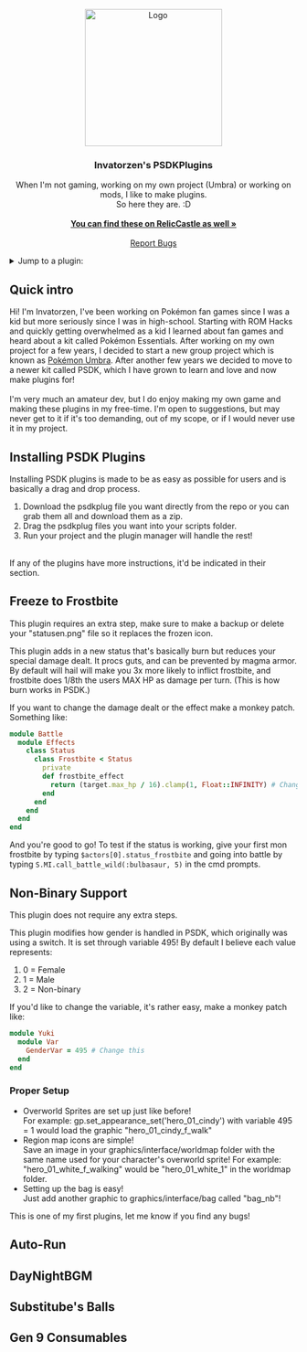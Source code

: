 <!-- PROJECT LOGO -->
<br />
<div align="center">
  <a href="https://github.com/invatorzen/InvatorzenPSDKPlugins">
    <img src="https://i.imgur.com/Q3LOc4v.png" alt="Logo" width="240" height="240">
  </a>

  <h3 align="center">Invatorzen's PSDKPlugins</h3>

  <p align="center">
    When I'm not gaming, working on my own project (Umbra) or working on mods, I like to make plugins. <br />
    So here they are. :D
    <br /> <br />
    <a href="https://reliccastle.com/members/781/#resources"><strong>You can find these on RelicCastle as well »</strong></a>
    <br />
    <br />
    <a href="https://github.com/invatorzen/InvatorzenPSDKPlugins/issues">Report Bugs</a>
  </p>
</div>


<!-- TABLE OF CONTENTS -->
<details>
  <summary>Jump to a plugin:</summary>
  <ul>
    <li><a href="#freeze-to-frostbite">Freeze to Frostbite</a></li>
    <li><a href="#non-binary-support">Non-Binary Support</a></li>
    <li><a href="#auto-run">Toggle Autorun</a></li>
    <li><a href="#daynightbgm">DayNightBGM Changer</a></li>
    <li><a href="#substitubes-balls">Substitube's Balls</a></li>
    <li><a href="#gen-9-consumables">Gen 9 Consumable Held Item Mechanics</a></li>
  </ul>
</details>

<!-- ABOUT THE PROJECT -->
## Quick intro
Hi! I'm Invatorzen, I've been working on Pokémon fan games since I was a kid but more seriously since I was in high-school. Starting with ROM Hacks and quickly getting overwhelmed as a kid I learned about 
fan games and heard about a kit called Pokémon Essentials. After working on my own project for a few years, I decided to start a new group project which is known as <a href="twitter.com/PokemonUmbra">Pokémon Umbra</a>. 
After another few years we decided to move to a newer kit called PSDK, which I have grown to learn and love and now make plugins for!
<br/><br/>
I'm very much an amateur dev, but I do enjoy making my own game and making these plugins in my free-time. I'm open to suggestions, but may never get to it if it's too demanding, out of my scope, or if I would never use it in my project.

<!-- Installing PSDK Plugins -->
## Installing PSDK Plugins
Installing PSDK plugins is made to be as easy as possible for users and is basically a drag and drop process.
<ol>
  <li>Download the psdkplug file you want directly from the repo or you can grab them all and download them as a zip.</li>
  <li>Drag the psdkplug files you want into your scripts folder.</li>
  <li>Run your project and the plugin manager will handle the rest!</li>
</ol>
<br/>
If any of the plugins have more instructions, it'd be indicated in their section.

<!-- Frostbite -->
## Freeze to Frostbite
This plugin requires an extra step, make sure to make a backup or delete your "statusen.png" file so it replaces the frozen icon.

This plugin adds in a new status that's basically burn but reduces your special damage dealt. It procs guts, and can be prevented by magma armor. By default will hail will make you 3x more likely to inflict frostbite, 
and frostbite does 1/8th the users MAX HP as damage per turn. (This is how burn works in PSDK.)

If you want to change the damage dealt or the effect make a monkey patch. Something like:
```rb
module Battle
  module Effects
    class Status
      class Frostbite < Status
        private
        def frostbite_effect
          return (target.max_hp / 16).clamp(1, Float::INFINITY) # Change this
        end
      end
    end
  end
end
```
And you're good to go! To test if the status is working, give your first mon frostbite by typing ``$actors[0].status_frostbite`` and going into battle by typing ``S.MI.call_battle_wild(:bulbasaur, 5)`` in the cmd prompts.

<!-- Nb Support -->
## Non-Binary Support
This plugin does not require any extra steps.

This plugin modifies how gender is handled in PSDK, which originally was using a switch. It is set through variable 495!
By default I believe each value represents:
<ol>
  <li>0 = Female</li>
  <li>1 = Male</li>
  <li>2 = Non-binary</li>
</ol>

If you'd like to change the variable, it's rather easy, make a monkey patch like:
```rb
module Yuki
  module Var
    GenderVar = 495 # Change this 
  end
end
```

### Proper Setup
<ul>
  <li>Overworld Sprites are set up just like before!</li>
  For example: gp.set_appearance_set('hero_01_cindy') with variable 495 = 1 would load the graphic "hero_01_cindy_f_walk"
  <li>Region map icons are simple!</li>
  Save an image in your graphics/interface/worldmap folder with the same name used for your character's overworld sprite!
  For example: "hero_01_white_f_walking" would be "hero_01_white_1" in the worldmap folder.
  <li>Setting up the bag is easy!</li>
  Just add another graphic to graphics/interface/bag called "bag_nb"!
</ul>
This is one of my first plugins, let me know if you find any bugs!

<!-- Auto-Run -->
## Auto-Run

<!-- DayNightBGM -->
## DayNightBGM

<!-- Sub's balls -->
## Substitube's Balls

<!-- Consumables -->
## Gen 9 Consumables
